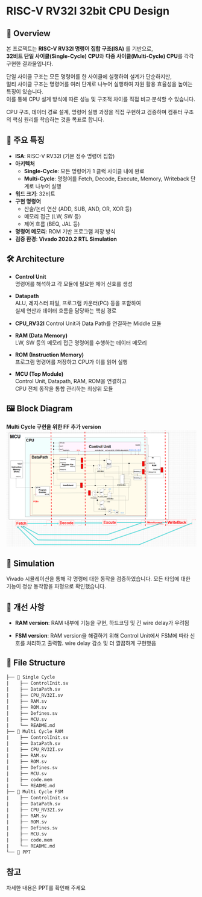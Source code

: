 # RISC-V RV32I 32bit CPU Design

## 📝 Overview
본 프로젝트는 **RISC-V RV32I 명령어 집합 구조(ISA)** 를 기반으로,  
**32비트 단일 사이클(Single-Cycle) CPU**와 **다중 사이클(Multi-Cycle) CPU**를 각각 구현한 결과물입니다.  

단일 사이클 구조는 모든 명령어를 한 사이클에 실행하여 설계가 단순하지만,  
멀티 사이클 구조는 명령어를 여러 단계로 나누어 실행하여 자원 활용 효율성을 높이는 특징이 있습니다.  
이를 통해 CPU 설계 방식에 따른 성능 및 구조적 차이를 직접 비교·분석할 수 있습니다.  

CPU 구조, 데이터 경로 설계, 명령어 실행 과정을 직접 구현하고 검증하며 컴퓨터 구조의 핵심 원리를 학습하는 것을 목표로 합니다.

## 🔑 주요 특징
- **ISA**: RISC-V RV32I (기본 정수 명령어 집합)
- **아키텍처**  
  - **Single-Cycle**: 모든 명령어가 1 클럭 사이클 내에 완료  
  - **Multi-Cycle**: 명령어를 Fetch, Decode, Execute, Memory, Writeback 단계로 나누어 실행  
- **워드 크기**: 32비트
- **구현 명령어**  
  - 산술/논리 연산 (ADD, SUB, AND, OR, XOR 등)  
  - 메모리 접근 (LW, SW 등)  
  - 제어 흐름 (BEQ, JAL 등)  
- **명령어 메모리**: ROM 기반 프로그램 저장 방식  
- **검증 환경**: **Vivado 2020.2 RTL Simulation**  

## 🛠️ Architecture
- **Control Unit**  
  명령어를 해석하고 각 모듈에 필요한 제어 신호를 생성  

- **Datapath**  
  ALU, 레지스터 파일, 프로그램 카운터(PC) 등을 포함하여  
  실제 연산과 데이터 흐름을 담당하는 핵심 경로  

- **CPU_RV32I**
  Control Unit과 Data Path를 연결하는 Middle 모듈

- **RAM (Data Memory)**  
  LW, SW 등의 메모리 접근 명령어를 수행하는 데이터 메모리  

- **ROM (Instruction Memory)**  
  프로그램 명령어를 저장하고 CPU가 이를 읽어 실행  

- **MCU (Top Module)**  
  Control Unit, Datapath, RAM, ROM을 연결하고  
  CPU 전체 동작을 통합 관리하는 최상위 모듈  


## 🖼️ Block Diagram
**Multi Cycle 구현을 위한 FF 추가 version**
![alt text](PPT/Image/Block_Control.png)

## 🧪 Simulation
Vivado 시뮬레이션을 통해 각 명령에 대한 동작을 검증하였습니다.
모든 타입에 대한 기능이 정상 동작함을 파형으로 확인했습니다.

## 🧹 개선 사항
- **RAM version**: RAM 내부에 기능을 구현, 하드코딩 및 긴 wire delay가 우려됨

- **FSM version**: RAM version을 해결하기 위해 Control Unit에서 FSM에 따라 신호를 처리하고 출력함.
wire delay 감소 및 더 깔끔하게 구현했음

## 📁 File Structure
```
├── 📁 Single Cycle
|    ├── ControlInit.sv
|    ├── DataPath.sv
|    ├── CPU_RV32I.sv
|    ├── RAM.sv
|    ├── ROM.sv
|    ├── Defines.sv
|    ├── MCU.sv
|    └── README.md
├── 📁 Multi Cycle RAM
|    ├── ControlInit.sv
|    ├── DataPath.sv
|    ├── CPU_RV32I.sv
|    ├── RAM.sv
|    ├── ROM.sv
|    ├── Defines.sv
|    ├── MCU.sv
|    ├── code.mem
|    └── README.md
├── 📁 Multi Cycle FSM
|    ├── ControlInit.sv
|    ├── DataPath.sv
|    ├── CPU_RV32I.sv
|    ├── RAM.sv
|    ├── ROM.sv
|    ├── Defines.sv
|    ├── MCU.sv
|    ├── code.mem
|    └── README.md
└── 📁 PPT
```

## 참고
자세한 내용은 PPT를 확인해 주세요